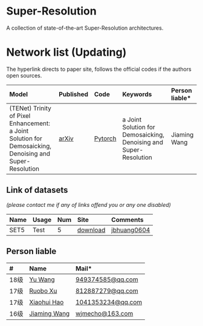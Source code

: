 # Super-Resolution
A collection of state-of-the-art Super-Resolution architectures.

# Network list (Updating)
The hyperlink directs to paper site, follows the official codes if the authors open sources.

|Model |Published |Code|Keywords|Person liable*|
|:-----|:---------|:-----|:-------|:-------|
|(TENet) Trinity of Pixel Enhancement: a Joint Solution for Demosaicking, Denoising and Super-Resolution| [arXiv](https://arxiv.org/pdf/1905.02538.pdf)|[Pytorch](https://github.com/guochengqian/TENet)| a Joint Solution for Demosaicking, Denoising and Super-Resolution | Jiaming Wang|

## Link of datasets
*(please contact me if any of links offend you or any one disabled)*

|Name|Usage|Num|Site|Comments|
|:---|:----|:----|:---|:-----|
|SET5|Test|5|[download](https://uofi.box.com/shared/static/kfahv87nfe8ax910l85dksyl2q212voc.zip)|[jbhuang0604](https://github.com/jbhuang0604/SelfExSR)|


## Person liable
|#|Name |Mail* |
|:-----|:----- |:-----|
|18级|[Yu Wang](https://github.com/Yu-Wang-0801)|949374585@qq.com|
|17级|[Ruobo Xu](https://github.com/Ruobo-Xu)|812887279@qq.com|
|17级|[Xiaohui Hao](https://github.com/Xiaohui-Hao)|1041353234@qq.com|
|16级|[Jiaming Wang](https://github.com/jiaming-wang)|wjmecho@163.com|
